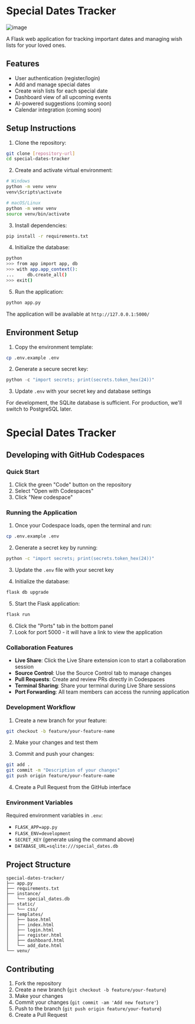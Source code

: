 # Special Dates Tracker

![image](https://github.com/user-attachments/assets/03003b51-910c-4f65-a42c-11624e37e363)

A Flask web application for tracking important dates and managing wish lists for your loved ones.

## Features

- User authentication (register/login)
- Add and manage special dates
- Create wish lists for each special date
- Dashboard view of all upcoming events
- AI-powered suggestions (coming soon)
- Calendar integration (coming soon)

## Setup Instructions

1. Clone the repository:
```bash
git clone [repository-url]
cd special-dates-tracker
```

2. Create and activate virtual environment:
```bash
# Windows
python -m venv venv
venv\Scripts\activate

# macOS/Linux
python -m venv venv
source venv/bin/activate
```

3. Install dependencies:
```bash
pip install -r requirements.txt
```

4. Initialize the database:
```bash
python
>>> from app import app, db
>>> with app.app_context():
...     db.create_all()
>>> exit()
```

5. Run the application:
```bash
python app.py
```

The application will be available at `http://127.0.0.1:5000/`

## Environment Setup

1. Copy the environment template:
```bash
cp .env.example .env
```

2. Generate a secure secret key:
```python
python -c "import secrets; print(secrets.token_hex(24))"
```

3. Update `.env` with your secret key and database settings

For development, the SQLite database is sufficient. For production, we'll switch to PostgreSQL later.

# Special Dates Tracker

## Developing with GitHub Codespaces

### Quick Start
1. Click the green "Code" button on the repository
2. Select "Open with Codespaces"
3. Click "New codespace"

### Running the Application
1. Once your Codespace loads, open the terminal and run:
```bash
cp .env.example .env
```

2. Generate a secret key by running:
```bash
python -c "import secrets; print(secrets.token_hex(24))"
```

3. Update the `.env` file with your secret key

4. Initialize the database:
```bash
flask db upgrade
```

5. Start the Flask application:
```bash
flask run
```

6. Click the "Ports" tab in the bottom panel
7. Look for port 5000 - it will have a link to view the application

### Collaboration Features
- **Live Share**: Click the Live Share extension icon to start a collaboration session
- **Source Control**: Use the Source Control tab to manage changes
- **Pull Requests**: Create and review PRs directly in Codespaces
- **Terminal Sharing**: Share your terminal during Live Share sessions
- **Port Forwarding**: All team members can access the running application

### Development Workflow
1. Create a new branch for your feature:
```bash
git checkout -b feature/your-feature-name
```

2. Make your changes and test them

3. Commit and push your changes:
```bash
git add .
git commit -m "Description of your changes"
git push origin feature/your-feature-name
```

4. Create a Pull Request from the GitHub interface

### Environment Variables
Required environment variables in `.env`:
- `FLASK_APP=app.py`
- `FLASK_ENV=development`
- `SECRET_KEY` (generate using the command above)
- `DATABASE_URL=sqlite:///special_dates.db`

## Project Structure
```
special-dates-tracker/
├── app.py
├── requirements.txt
├── instance/
│   └── special_dates.db
├── static/
│   └── css/
├── templates/
│   ├── base.html
│   ├── index.html
│   ├── login.html
│   ├── register.html
│   ├── dashboard.html
│   └── add_date.html
└── venv/
```

## Contributing

1. Fork the repository
2. Create a new branch (`git checkout -b feature/your-feature`)
3. Make your changes
4. Commit your changes (`git commit -am 'Add new feature'`)
5. Push to the branch (`git push origin feature/your-feature`)
6. Create a Pull Request
